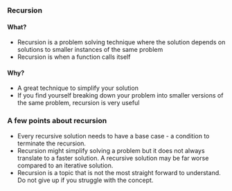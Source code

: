 ### Recursion

#### What?

- Recursion is a problem solving technique where the solution depends on solutions to smaller instances of the same problem
- Recursion is when a function calls itself

#### Why?

- A great technique to simplify your solution
- If you find yourself breaking down your problem into smaller versions of the same problem, recursion is very useful

### A few points about recursion

- Every recursive solution needs to have a base case - a condition to terminate the recursion.
- Recursion might simplify solving a problem but it does not always translate to a faster solution. A recursive solution may be far worse compared to an iterative solution.
- Recursion is a topic that is not the most straight forward to understand. Do not give up if you struggle with the concept.
